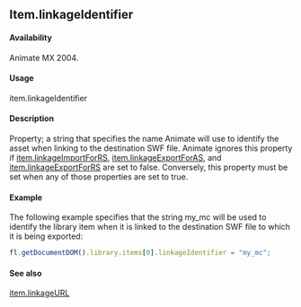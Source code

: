 ## Item.linkageIdentifier

#### Availability

Animate MX 2004.

#### Usage

item.linkageIdentifier

#### Description

Property; a string that specifies the name Animate will use to identify the asset when linking to the destination SWF file. Animate ignores this property if [item.linkageImportForRS](../Item_object/item11.md), [item.linkageExportForAS](../Item_object/item7.md), and [item.linkageExportForRS](../Item_object/item8.md) are set to false. Conversely, this property must be set when any of those properties are set to true.

#### Example

The following example specifies that the string my\_mc will be used to identify the library item when it is linked to the destination SWF file to which it is being exported:

```javascript
fl.getDocumentDOM().library.items[0].linkageIdentifier = "my_mc";
```

#### See also

[item.linkageURL](../Item_object/item12.md)

<span id="item.linkageImportForRS" class="anchor"></span>

